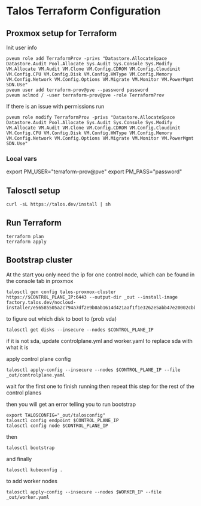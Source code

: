 # Talos Terraform Configuration

## Proxmox setup for Terraform
Init user info
```
pveum role add TerraformProv -privs "Datastore.AllocateSpace Datastore.Audit Pool.Allocate Sys.Audit Sys.Console Sys.Modify VM.Allocate VM.Audit VM.Clone VM.Config.CDROM VM.Config.Cloudinit VM.Config.CPU VM.Config.Disk VM.Config.HWType VM.Config.Memory VM.Config.Network VM.Config.Options VM.Migrate VM.Monitor VM.PowerMgmt SDN.Use"
pveum user add terraform-prov@pve --password password
pveum aclmod / -user terraform-prov@pve -role TerraformProv
```

If there is an issue with permissions run
```
pveum role modify TerraformProv -privs "Datastore.AllocateSpace Datastore.Audit Pool.Allocate Sys.Audit Sys.Console Sys.Modify VM.Allocate VM.Audit VM.Clone VM.Config.CDROM VM.Config.Cloudinit VM.Config.CPU VM.Config.Disk VM.Config.HWType VM.Config.Memory VM.Config.Network VM.Config.Options VM.Migrate VM.Monitor VM.PowerMgmt SDN.Use"
```

### Local vars
export PM_USER="terraform-prov@pve"
export PM_PASS="password"

## Talosctl setup
```
curl -sL https://talos.dev/install | sh
```

## Run Terraform
```
terraform plan
terraform apply
```

## Bootstrap cluster
At the start you only need the ip for one control node, which can be found in the console tab in proxmox

```
talosctl gen config talos-proxmox-cluster https://$CONTROL_PLANE_IP:6443 --output-dir _out --install-image  factory.talos.dev/nocloud-installer/e56585505a2c794a7df2e9b0ab1614d421aaf1f1e3262e5abb47e20002cbb878:v1.10.6
```
to figure out which disk to boot to (prob vda)
```
talosctl get disks --insecure --nodes $CONTROL_PLANE_IP
```
if it is not sda, update controlplane.yml and worker.yaml to replace sda with what it is

apply control plane config
```
talosctl apply-config --insecure --nodes $CONTROL_PLANE_IP --file _out/controlplane.yaml
```
wait for the first one to finish running then
repeat this step for the rest of the control planes

then you will get an error telling you to run bootstrap
```
export TALOSCONFIG="_out/talosconfig"
talosctl config endpoint $CONTROL_PLANE_IP
talosctl config node $CONTROL_PLANE_IP
```
then
```
talosctl bootstrap
```
and finally
```
talosctl kubeconfig .
```

to add worker nodes
```
talosctl apply-config --insecure --nodes $WORKER_IP --file _out/worker.yaml
```
